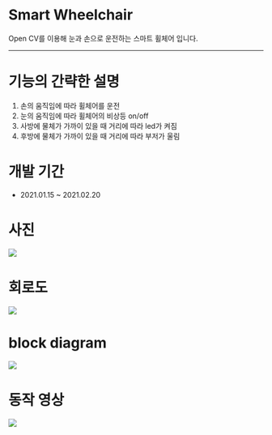 # Smart Wheelchair 
 Open CV를 이용해 눈과 손으로 운전하는 스마트 휠체어 입니다. 

------------------------------------------------------
# 기능의 간략한 설명
1. 손의 움직임에 따라 휠체어를 운전  
2. 눈의 움직임에 따라 휠체어의 비상등 on/off
3. 사방에 물체가 가까이 있을 때 거리에 따라 led가 켜짐
4. 후방에 물체가 가까이 있을 때 거리에 따라 부저가 울림

# 개발 기간
- 2021.01.15 ~ 2021.02.20 

# 사진
<img src="./images/car_detail.jpg">

# 회로도
<img src="./images/schematic_rpi_arduino.png">

# block diagram
<img src="./images/blockdia.jpg">

# 동작 영상
<img src="./images/QR_youtube_wheelchair.jpg">
